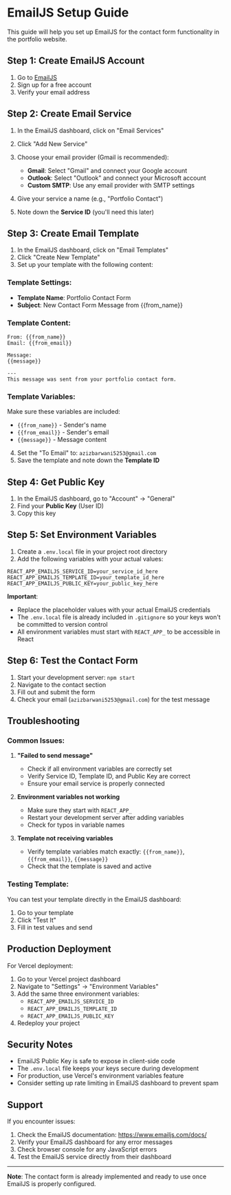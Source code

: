 # EmailJS Setup Guide

This guide will help you set up EmailJS for the contact form functionality in the portfolio website.

## Step 1: Create EmailJS Account

1. Go to [EmailJS](https://www.emailjs.com/)
2. Sign up for a free account
3. Verify your email address

## Step 2: Create Email Service

1. In the EmailJS dashboard, click on "Email Services"
2. Click "Add New Service"
3. Choose your email provider (Gmail is recommended):
   - **Gmail**: Select "Gmail" and connect your Google account
   - **Outlook**: Select "Outlook" and connect your Microsoft account
   - **Custom SMTP**: Use any email provider with SMTP settings

4. Give your service a name (e.g., "Portfolio Contact")
5. Note down the **Service ID** (you'll need this later)

## Step 3: Create Email Template

1. In the EmailJS dashboard, click on "Email Templates"
2. Click "Create New Template"
3. Set up your template with the following content:

### Template Settings:
- **Template Name**: Portfolio Contact Form
- **Subject**: New Contact Form Message from {{from_name}}

### Template Content:
```
From: {{from_name}}
Email: {{from_email}}

Message:
{{message}}

---
This message was sent from your portfolio contact form.
```

### Template Variables:
Make sure these variables are included:
- `{{from_name}}` - Sender's name
- `{{from_email}}` - Sender's email
- `{{message}}` - Message content

4. Set the "To Email" to: `azizbarwani5253@gmail.com`
5. Save the template and note down the **Template ID**

## Step 4: Get Public Key

1. In the EmailJS dashboard, go to "Account" → "General"
2. Find your **Public Key** (User ID)
3. Copy this key

## Step 5: Set Environment Variables

1. Create a `.env.local` file in your project root directory
2. Add the following variables with your actual values:

```env
REACT_APP_EMAILJS_SERVICE_ID=your_service_id_here
REACT_APP_EMAILJS_TEMPLATE_ID=your_template_id_here
REACT_APP_EMAILJS_PUBLIC_KEY=your_public_key_here
```

**Important**: 
- Replace the placeholder values with your actual EmailJS credentials
- The `.env.local` file is already included in `.gitignore` so your keys won't be committed to version control
- All environment variables must start with `REACT_APP_` to be accessible in React

## Step 6: Test the Contact Form

1. Start your development server: `npm start`
2. Navigate to the contact section
3. Fill out and submit the form
4. Check your email (`azizbarwani5253@gmail.com`) for the test message

## Troubleshooting

### Common Issues:

1. **"Failed to send message"**
   - Check if all environment variables are correctly set
   - Verify Service ID, Template ID, and Public Key are correct
   - Ensure your email service is properly connected

2. **Environment variables not working**
   - Make sure they start with `REACT_APP_`
   - Restart your development server after adding variables
   - Check for typos in variable names

3. **Template not receiving variables**
   - Verify template variables match exactly: `{{from_name}}`, `{{from_email}}`, `{{message}}`
   - Check that the template is saved and active

### Testing Template:
You can test your template directly in the EmailJS dashboard:
1. Go to your template
2. Click "Test It"
3. Fill in test values and send

## Production Deployment

For Vercel deployment:
1. Go to your Vercel project dashboard
2. Navigate to "Settings" → "Environment Variables"
3. Add the same three environment variables:
   - `REACT_APP_EMAILJS_SERVICE_ID`
   - `REACT_APP_EMAILJS_TEMPLATE_ID`
   - `REACT_APP_EMAILJS_PUBLIC_KEY`
4. Redeploy your project

## Security Notes

- EmailJS Public Key is safe to expose in client-side code
- The `.env.local` file keeps your keys secure during development
- For production, use Vercel's environment variables feature
- Consider setting up rate limiting in EmailJS dashboard to prevent spam

## Support

If you encounter issues:
1. Check the EmailJS documentation: https://www.emailjs.com/docs/
2. Verify your EmailJS dashboard for any error messages
3. Check browser console for any JavaScript errors
4. Test the EmailJS service directly from their dashboard

---

**Note**: The contact form is already implemented and ready to use once EmailJS is properly configured.
